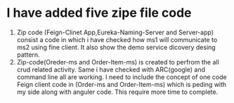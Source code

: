 # I have added five  zipe file code
1. Zip code (Feign-Clinet App,Eureka-Naming-Server and Server-app) consist a code in which i have checked how ms1 will communicate to ms2 using fine client. It also show the demo 
service dicovery desing pattern.
2. Zip-code(Oreder-ms and Order-Item-ms) is created to perfrom the all crud related activity. Same i have checked with ARC(google) and command line all are working. I need to include 
the concept of one code Feign client code in (Order-ms and Order-Item-ms) which is peding with my side along with anguler code. This require more time to complete.

